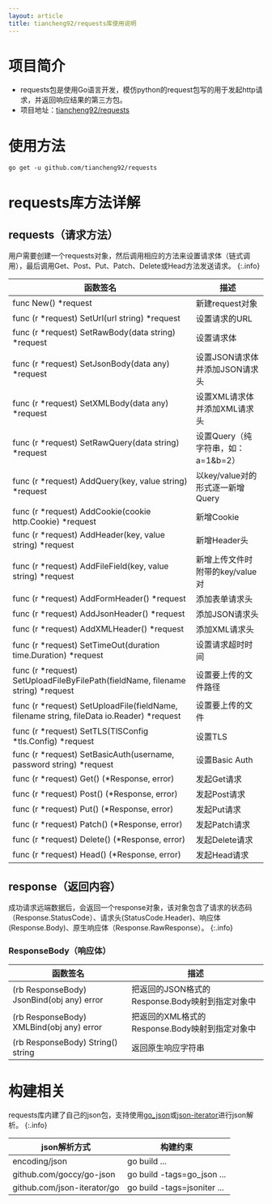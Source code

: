 ```yaml
---
layout: article
title: tiancheng92/requests库使用说明
---
```


# 项目简介

* requests包是使用Go语言开发，模仿python的request包写的用于发起http请求，并返回响应结果的第三方包。
* 项目地址：[tiancheng92/requests](https://github.com/tiancheng92/requests)

<!--more-->

# 使用方法

```shell
go get -u github.com/tiancheng92/requests
```

# requests库方法详解

## requests（请求方法）

用户需要创建一个requests对象，然后调用相应的方法来设置请求体（链式调用），最后调用Get、Post、Put、Patch、Delete或Head方法发送请求。
{:.info}

| 函数签名                                                                                     | 描述                      |
|------------------------------------------------------------------------------------------|-------------------------|
| func New() *request                                                                      | 新建request对象             |
| func (r *request) SetUrl(url string) *request                                            | 设置请求的URL                |
| func (r *request) SetRawBody(data string) *request                                       | 设置请求体                   |
| func (r *request) SetJsonBody(data any) *request                                         | 设置JSON请求体并添加JSON请求头     |
| func (r *request) SetXMLBody(data any) *request                                          | 设置XML请求体并添加XML请求头       |
| func (r *request) SetRawQuery(data string) *request                                      | 设置Query（纯字符串，如：a=1&b=2） |
| func (r *request) AddQuery(key, value string) *request                                   | 以key/value对的形式逐一新增Query |
| func (r *request) AddCookie(cookie http.Cookie) *request                                 | 新增Cookie                |
| func (r *request) AddHeader(key, value string) *request                                  | 新增Header头               |
| func (r *request) AddFileField(key, value string) *request                               | 新增上传文件时附带的key/value对    |
| func (r *request) AddFormHeader() *request                                               | 添加表单请求头                 |
| func (r *request) AddJsonHeader() *request                                               | 添加JSON请求头               |
| func (r *request) AddXMLHeader() *request                                                | 添加XML请求头                |
| func (r *request) SetTimeOut(duration time.Duration) *request                            | 设置请求超时时间                |
| func (r *request) SetUploadFileByFilePath(fieldName, filename string) *request           | 设置要上传的文件路径              |
| func (r *request) SetUploadFile(fieldName, filename string, fileData io.Reader) *request | 设置要上传的文件                |
| func (r *request) SetTLS(TlSConfig *tls.Config) *request                                 | 设置TLS                   |
| func (r *request) SetBasicAuth(username, password string) *request                       | 设置Basic Auth            |
| func (r *request) Get() (*Response, error)                                               | 发起Get请求                 |
| func (r *request) Post() (*Response, error)                                              | 发起Post请求                |
| func (r *request) Put() (*Response, error)                                               | 发起Put请求                 |
| func (r *request) Patch() (*Response, error)                                             | 发起Patch请求               |
| func (r *request) Delete() (*Response, error)                                            | 发起Delete请求              |
| func (r *request) Head() (*Response, error)                                              | 发起Head请求                |

## response（返回内容）

成功请求远端数据后，会返回一个response对象，该对象包含了请求的状态码（Response.StatusCode）、请求头(StatusCode.Header)、响应体(Response.Body)、原生响应体（Response.RawResponse）。
{:.info}

### ResponseBody（响应体）

| 函数签名                                      | 描述                               |
|-------------------------------------------|----------------------------------|
| (rb ResponseBody) JsonBind(obj any) error | 把返回的JSON格式的Response.Body映射到指定对象中 |
| (rb ResponseBody) XMLBind(obj any) error  | 把返回的XML格式的Response.Body映射到指定对象中  |
| (rb ResponseBody) String() string         | 返回原生响应字符串                        |

# 构建相关
requests库内建了自己的json包，支持使用[go_json](https://github.com/goccy/go-json)或[json-iterator](https://github.com/json-iterator/go)进行json解析。
{:.info}

| json解析方式                    | 构建约束                        |
|-----------------------------|-----------------------------|
| encoding/json               | go build ...                |
| github.com/goccy/go-json    | go build -tags=go_json ...  |
| github.com/json-iterator/go | go build -tags=jsoniter ... |